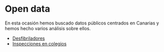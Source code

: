 # Open data

En esta ocasión hemos buscado datos públicos centrados en Canarias y hemos hecho
varios análisis sobre ellos.

- [Desfibriladores](./Desfibriladores/open-data-canarias-desfibriladores.md)
- [Inspecciones en colegios](open-data-canarias-inspecciones.ipynb)
